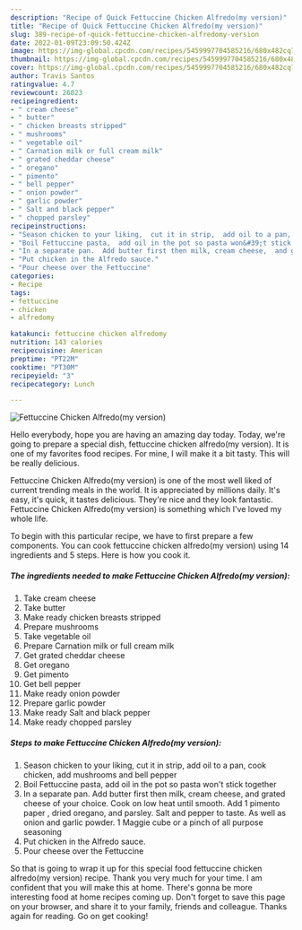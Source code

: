 ```yaml
---
description: "Recipe of Quick Fettuccine Chicken Alfredo(my version)"
title: "Recipe of Quick Fettuccine Chicken Alfredo(my version)"
slug: 389-recipe-of-quick-fettuccine-chicken-alfredomy-version
date: 2022-01-09T23:09:50.424Z
image: https://img-global.cpcdn.com/recipes/5459997704585216/680x482cq70/fettuccine-chicken-alfredomy-version-recipe-main-photo.jpg
thumbnail: https://img-global.cpcdn.com/recipes/5459997704585216/680x482cq70/fettuccine-chicken-alfredomy-version-recipe-main-photo.jpg
cover: https://img-global.cpcdn.com/recipes/5459997704585216/680x482cq70/fettuccine-chicken-alfredomy-version-recipe-main-photo.jpg
author: Travis Santos
ratingvalue: 4.7
reviewcount: 26023
recipeingredient:
- " cream cheese"
- " butter"
- " chicken breasts stripped"
- " mushrooms"
- " vegetable oil"
- " Carnation milk or full cream milk"
- " grated cheddar cheese"
- " oregano"
- " pimento"
- " bell pepper"
- " onion powder"
- " garlic powder"
- " Salt and black pepper"
- " chopped parsley"
recipeinstructions:
- "Season chicken to your liking,  cut it in strip,  add oil to a pan,  cook chicken,  add mushrooms  and bell pepper"
- "Boil Fettuccine pasta,  add oil in the pot so pasta won&#39;t stick together"
- "In a separate pan.  Add butter first then milk, cream cheese,  and grated cheese of your choice.   Cook on low heat until smooth.  Add 1 pimento paper ,  dried oregano,  and parsley. Salt and pepper to taste.  As well as onion and garlic powder. 1 Maggie cube or a pinch of all purpose seasoning"
- "Put chicken in the Alfredo sauce."
- "Pour cheese over the Fettuccine"
categories:
- Recipe
tags:
- fettuccine
- chicken
- alfredomy

katakunci: fettuccine chicken alfredomy 
nutrition: 143 calories
recipecuisine: American
preptime: "PT22M"
cooktime: "PT30M"
recipeyield: "3"
recipecategory: Lunch

---
```



![Fettuccine Chicken Alfredo(my version)](https://img-global.cpcdn.com/recipes/5459997704585216/680x482cq70/fettuccine-chicken-alfredomy-version-recipe-main-photo.jpg)

Hello everybody, hope you are having an amazing day today. Today, we're going to prepare a special dish, fettuccine chicken alfredo(my version). It is one of my favorites food recipes. For mine, I will make it a bit tasty. This will be really delicious.

Fettuccine Chicken Alfredo(my version) is one of the most well liked of current trending meals in the world. It is appreciated by millions daily. It's easy, it's quick, it tastes delicious. They're nice and they look fantastic. Fettuccine Chicken Alfredo(my version) is something which I've loved my whole life.




To begin with this particular recipe, we have to first prepare a few components. You can cook fettuccine chicken alfredo(my version) using 14 ingredients and 5 steps. Here is how you cook it.

<!--inarticleads1-->

##### The ingredients needed to make Fettuccine Chicken Alfredo(my version):

1. Take  cream cheese
1. Take  butter
1. Make ready  chicken breasts stripped
1. Prepare  mushrooms
1. Take  vegetable oil
1. Prepare  Carnation milk or full cream milk
1. Get  grated cheddar cheese
1. Get  oregano
1. Get  pimento
1. Get  bell pepper
1. Make ready  onion powder
1. Prepare  garlic powder
1. Make ready  Salt and black pepper
1. Make ready  chopped parsley




<!--inarticleads2-->

##### Steps to make Fettuccine Chicken Alfredo(my version):

1. Season chicken to your liking,  cut it in strip,  add oil to a pan,  cook chicken,  add mushrooms  and bell pepper
1. Boil Fettuccine pasta,  add oil in the pot so pasta won&#39;t stick together
1. In a separate pan.  Add butter first then milk, cream cheese,  and grated cheese of your choice.   Cook on low heat until smooth.  Add 1 pimento paper ,  dried oregano,  and parsley. Salt and pepper to taste.  As well as onion and garlic powder. 1 Maggie cube or a pinch of all purpose seasoning
1. Put chicken in the Alfredo sauce.
1. Pour cheese over the Fettuccine




So that is going to wrap it up for this special food fettuccine chicken alfredo(my version) recipe. Thank you very much for your time. I am confident that you will make this at home. There's gonna be more interesting food at home recipes coming up. Don't forget to save this page on your browser, and share it to your family, friends and colleague. Thanks again for reading. Go on get cooking!
